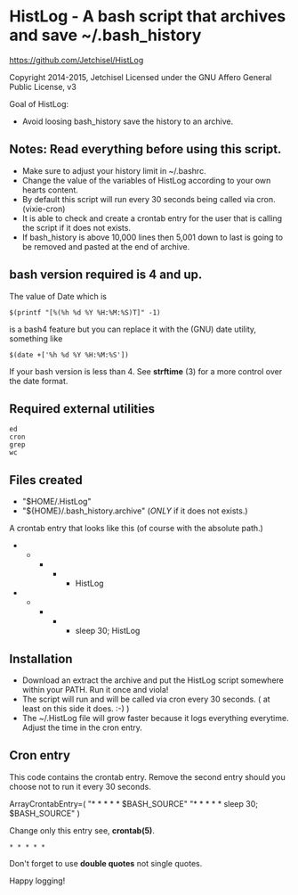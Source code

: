 # HistLog - A bash script that archives and save ~/.bash_history

https://github.com/Jetchisel/HistLog

Copyright 2014-2015, Jetchisel
Licensed under the GNU Affero General Public License, v3

Goal of HistLog:

  - Avoid loosing bash_history
    save the history to an archive.

## Notes: Read everything before using this script.

* Make sure to adjust your history limit in ~/.bashrc.
* Change the value of the variables of HistLog according to your own hearts content.
* By default this script will run every 30 seconds being called via cron. (vixie-cron)
* It is able to check and create a crontab entry for the user that is calling the script if it does not exists.
* If bash_history is above 10,000 lines then 5,001 down to last is going to be removed and pasted at the end of archive.

## bash version required is 4 and up.

The value of Date which is
```shell
$(printf "[%(%h %d %Y %H:%M:%S)T]" -1)
```
is a bash4 feature but you can replace it with the (GNU) date utility, something like
```shell
$(date +['%h %d %Y %H:%M:%S'])
```
If your bash version is less than 4. See **strftime** (3) for a more control over the date format.

## Required external utilities
    ed
    cron
    grep
    wc

## Files created
* "$HOME/.HistLog"
* "${HOME}/.bash_history.archive" (*ONLY* if it does not exists.)

A crontab entry that looks like this (of course with the absolute path.)
* * * * * HistLog
* * * * * sleep 30; HistLog

## Installation

* Download an extract the archive and put the HistLog script somewhere within your PATH. Run it once and viola!
* The script will run and will be called via cron every 30 seconds. ( at least on this side it does. :-) )
* The ~/.HistLog file will grow faster because it logs everything everytime. Adjust the time in the cron entry.

## Cron entry

This code contains the crontab entry.
Remove the second entry should you choose not to run it every 30 seconds.

   ArrayCrontabEntry=(
   "* * * * * $BASH_SOURCE"
   "* * * * * sleep 30; $BASH_SOURCE"
   )

Change only this entry see, **crontab(5)**.
```shell
* * * * *
```
Don't forget to use **double quotes** not single quotes.



Happy logging!
